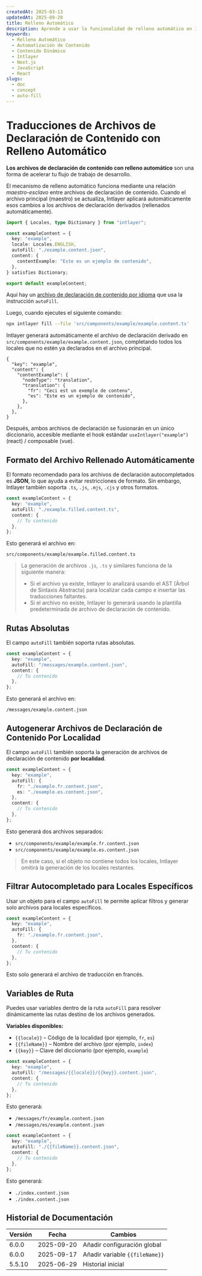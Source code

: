 ```yaml
---
createdAt: 2025-03-13
updatedAt: 2025-09-20
title: Relleno Automático
description: Aprende a usar la funcionalidad de relleno automático en Intlayer para poblar contenido automáticamente basado en patrones predefinidos. Sigue esta documentación para implementar funciones de relleno automático de manera eficiente en tu proyecto.
keywords:
  - Relleno Automático
  - Automatización de Contenido
  - Contenido Dinámico
  - Intlayer
  - Next.js
  - JavaScript
  - React
slugs:
  - doc
  - concept
  - auto-fill
---
```


# Traducciones de Archivos de Declaración de Contenido con Relleno Automático

**Los archivos de declaración de contenido con relleno automático** son una forma de acelerar tu flujo de trabajo de desarrollo.

El mecanismo de relleno automático funciona mediante una relación _maestro-esclavo_ entre archivos de declaración de contenido. Cuando el archivo principal (maestro) se actualiza, Intlayer aplicará automáticamente esos cambios a los archivos de declaración derivados (rellenados automáticamente).

```ts fileName="src/components/example/example.content.ts"
import { Locales, type Dictionary } from "intlayer";

const exampleContent = {
  key: "example",
  locale: Locales.ENGLISH,
  autoFill: "./example.content.json",
  content: {
    contentExample: "Este es un ejemplo de contenido",
  },
} satisfies Dictionary;

export default exampleContent;
```

Aquí hay un [archivo de declaración de contenido por idioma](https://github.com/aymericzip/intlayer/blob/main/docs/docs/es/per_locale_file.md) que usa la instrucción `autoFill`.

Luego, cuando ejecutes el siguiente comando:

```bash
npx intlayer fill --file 'src/components/example/example.content.ts'
```

Intlayer generará automáticamente el archivo de declaración derivado en `src/components/example/example.content.json`, completando todos los locales que no estén ya declarados en el archivo principal.

```json5 fileName="src/components/example/example.content.json"
{
  "key": "example",
  "content": {
    "contentExample": {
      "nodeType": "translation",
      "translation": {
        "fr": "Ceci est un exemple de contenu",
        "es": "Este es un ejemplo de contenido",
      },
    },
  },
}
```

Después, ambos archivos de declaración se fusionarán en un único diccionario, accesible mediante el hook estándar `useIntlayer("example")` (react) / composable (vue).

## Formato del Archivo Rellenado Automáticamente

El formato recomendado para los archivos de declaración autocompletados es **JSON**, lo que ayuda a evitar restricciones de formato. Sin embargo, Intlayer también soporta `.ts`, `.js`, `.mjs`, `.cjs` y otros formatos.

```ts fileName="src/components/example/example.content.ts"
const exampleContent = {
  key: "example",
  autoFill: "./example.filled.content.ts",
  content: {
    // Tu contenido
  },
};
```

Esto generará el archivo en:

```
src/components/example/example.filled.content.ts
```

> La generación de archivos `.js`, `.ts` y similares funciona de la siguiente manera:
>
> - Si el archivo ya existe, Intlayer lo analizará usando el AST (Árbol de Sintaxis Abstracta) para localizar cada campo e insertar las traducciones faltantes.
> - Si el archivo no existe, Intlayer lo generará usando la plantilla predeterminada de archivo de declaración de contenido.

## Rutas Absolutas

El campo `autoFill` también soporta rutas absolutas.

```ts fileName="src/components/example/example.content.ts"
const exampleContent = {
  key: "example",
  autoFill: "/messages/example.content.json",
  content: {
    // Tu contenido
  },
};
```

Esto generará el archivo en:

```
/messages/example.content.json
```

## Autogenerar Archivos de Declaración de Contenido Por Localidad

El campo `autoFill` también soporta la generación de archivos de declaración de contenido **por localidad**.

```ts fileName="src/components/example/example.content.ts"
const exampleContent = {
  key: "example",
  autoFill: {
    fr: "./example.fr.content.json",
    es: "./example.es.content.json",
  },
  content: {
    // Tu contenido
  },
};
```

Esto generará dos archivos separados:

- `src/components/example/example.fr.content.json`
- `src/components/example/example.es.content.json`

> En este caso, si el objeto no contiene todos los locales, Intlayer omitirá la generación de los locales restantes.

## Filtrar Autocompletado para Locales Específicos

Usar un objeto para el campo `autoFill` te permite aplicar filtros y generar solo archivos para locales específicos.

```ts fileName="src/components/example/example.content.ts"
const exampleContent = {
  key: "example",
  autoFill: {
    fr: "./example.fr.content.json",
  },
  content: {
    // Tu contenido
  },
};
```

Esto solo generará el archivo de traducción en francés.

## Variables de Ruta

Puedes usar variables dentro de la ruta `autoFill` para resolver dinámicamente las rutas destino de los archivos generados.

**Variables disponibles:**

- `{{locale}}` – Código de la localidad (por ejemplo, `fr`, `es`)
- `{{fileName}}` – Nombre del archivo (por ejemplo, `index`)
- `{{key}}` – Clave del diccionario (por ejemplo, `example`)

```ts fileName="src/components/example/index.content.ts"
const exampleContent = {
  key: "example",
  autoFill: "/messages/{{locale}}/{{key}}.content.json",
  content: {
    // Tu contenido
  },
};
```

Esto generará:

- `/messages/fr/example.content.json`
- `/messages/es/example.content.json`

```ts fileName="src/components/example/index.content.ts"
const exampleContent = {
  key: "example",
  autoFill: "./{{fileName}}.content.json",
  content: {
    // Tu contenido
  },
};
```

Esto generará:

- `./index.content.json`
- `./index.content.json`

## Historial de Documentación

| Versión | Fecha      | Cambios                        |
| ------- | ---------- | ------------------------------ |
| 6.0.0   | 2025-09-20 | Añadir configuración global    |
| 6.0.0   | 2025-09-17 | Añadir variable `{{fileName}}` |
| 5.5.10  | 2025-06-29 | Historial inicial              |
